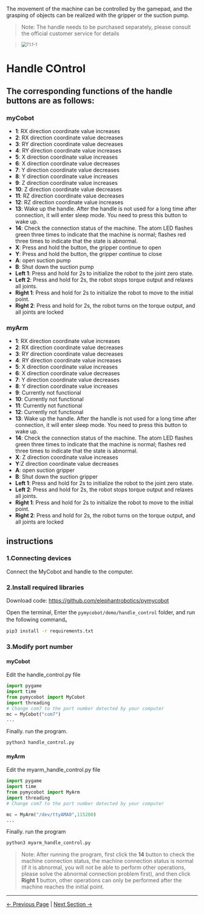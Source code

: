 The movement of the machine can be controlled by the gamepad, and the grasping of objects can be realized with the gripper or the suction pump.

> Note: The handle needs to be purchased separately, please consult the official customer service for details

> <img src="../../resources/10-ApplicationBasePython/handle.jpg" alt="7.1.1-1" style="zoom: 80%;" />

# Handle COntrol

## The corresponding functions of the handle buttons are as follows:

### myCobot

- **1**: RX direction coordinate value increases
- **2**: RX direction coordinate value decreases
- **3**: RY direction coordinate value decreases
- **4**: RY direction coordinate value increases
- **5**: X direction coordinate value increases
- **6**: X direction coordinate value decreases
- **7**: Y direction coordinate value decreases
- **8**: Y direction coordinate value increases
- **9**: Z direction coordinate value increases
- **10**: Z direction coordinate value decreases
- **11**: RZ direction coordinate value decreases
- **12**: RZ direction coordinate value increases
- **13**: Wake up the handle. After the handle is not used for a long time after connection, it will enter sleep mode. You need to press this button to wake up.
- **14**: Check the connection status of the machine. The atom LED flashes green three times to indicate that the machine is normal; flashes red three times to indicate that the state is abnormal.
- **X**: Press and hold the button, the gripper continue to open
- **Y**: Press and hold the button, the gripper continue to close
- **A**: open suction pump
- **B**: Shut down the suction pump
- **Left 1**: Press and hold for 2s to initialize the robot to the joint zero state.
- **Left 2**: Press and hold for 2s, the robot stops torque output and relaxes all joints.
- **Right 1**: Press and hold for 2s to initialize the robot to move to the initial point.
- **Right 2**: Press and hold for 2s, the robot turns on the torque output, and all joints are locked

### myArm

- **1**: RX direction coordinate value increases
- **2**: RX direction coordinate value decreases
- **3**: RY direction coordinate value decreases
- **4**: RY direction coordinate value increases
- **5**: X direction coordinate value increases
- **6**: X direction coordinate value decreases
- **7**: Y direction coordinate value decreases
- **8**: Y direction coordinate value increases
- **9**: Currently not functional
- **10**: Currently not functional
- **11**: Currently not functional
- **12**: Currently not functional
- **13**: Wake up the handle. After the handle is not used for a long time after connection, it will enter sleep mode. You need to press this button to wake up.
- **14**: Check the connection status of the machine. The atom LED flashes green three times to indicate that the machine is normal; flashes red three times to indicate that the state is abnormal.
- **X**: Z direction coordinate value increases
- **Y**:Z direction coordinate value decreases
- **A**: open suction gripper
- **B**: Shut down the suction gripper
- **Left 1**: Press and hold for 2s to initialize the robot to the joint zero state.
- **Left 2**: Press and hold for 2s, the robot stops torque output and relaxes all joints.
- **Right 1**: Press and hold for 2s to initialize the robot to move to the initial point.
- **Right 2**: Press and hold for 2s, the robot turns on the torque output, and all joints are locked

## instructions

### 1.Connecting devices

Connect the MyCobot and handle to the computer.

### 2.Install required libraries

Download code: https://github.com/elephantrobotics/pymycobot

Open the terminal, Enter the `pymycobot/demo/handle_control` folder, and run the following command。

```bash
pip3 install -r requirements.txt
```

### 3.Modify port number

#### myCobot

Edit the handle_control.py file

```python
import pygame
import time
from pymycobot import MyCobot
import threading
# Change com7 to the port number detected by your computer
mc = MyCobot("com7")
...
```

Finally. run the program.

```bash
python3 handle_control.py
```

#### myArm

Edit the myarm_handle_control.py file

```python
import pygame
import time
from pymycobot import MyArm
import threading
# Change com7 to the port number detected by your computer

mc = MyArm("/dev/ttyAMA0",115200)
...
```

Finally. run the program

```bash
python3 myarm_handle_control.py
```

> Note: After running the program, first click the **14** button to check the machine connection status, the machine connection status is normal (if it is abnormal, you will not be able to perform other operations, please solve the abnormal connection problem first), and then click **Right 1** button, other operations can only be performed after the machine reaches the initial point.

---

[← Previous Page](4_drag.md) | [Next Section →](6_example.md)
